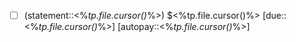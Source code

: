 - [ ] (statement::<%_tp.file.cursor()_%>) $<%tp.file.cursor()%> [due::<%_tp.file.cursor()_%>]  [autopay::<%_tp.file.cursor()_%>]
